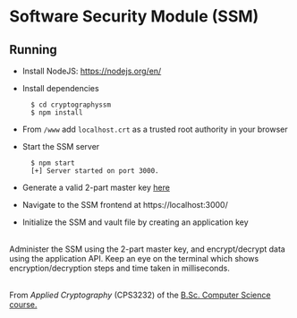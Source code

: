 # **Software Security Module (SSM)**

## Running
- Install NodeJS: https://nodejs.org/en/
- Install dependencies <br>

        $ cd cryptographyssm
        $ npm install
- From `/www` add `localhost.crt` as a trusted root authority in your browser    

- Start the SSM server <br>
        
        $ npm start
        [+] Server started on port 3000.
- Generate a valid 2-part master key <a href='https://www.browserling.com/tools/random-hex'>here</a>
- Navigate to the SSM frontend at https://localhost:3000/
- Initialize the SSM and vault file by creating an application key

<br>
Administer the SSM using the 2-part master key, and encrypt/decrypt data using the application API. Keep an eye on the terminal which shows encryption/decryption steps and time taken in milliseconds.

</br>
</br>

From *Applied Cryptography* (CPS3232) of the <a href='https://www.um.edu.mt/courses/overview/UBSCHICGCFT-2020-1-O'>B.Sc. Computer Science course.</a>

